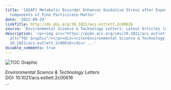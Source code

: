 ```yaml
---
title: '[ASAP] Metabolic Disorder Enhances Oxidative Stress after Exposure to Aromatic
  Components of Fine Particulate Matter'
date: '2022-09-29'
linkTitle: http://dx.doi.org/10.1021/acs.estlett.2c00616
source: 'Environmental Science & Technology Letters: Latest Articles (ACS Publications)'
description: '<p><img src="https://pubs.acs.org/cms/10.1021/acs.estlett.2c00616/asset/images/medium/ez2c00616_0004.gif"
  alt="TOC Graphic"/></p><div><cite>Environmental Science & Technology Letters</cite></div><div>DOI:
  10.1021/acs.estlett.2c00616</div> ...'
disable_comments: true
---
```

<p><img src="https://pubs.acs.org/cms/10.1021/acs.estlett.2c00616/asset/images/medium/ez2c00616_0004.gif" alt="TOC Graphic"/></p><div><cite>Environmental Science & Technology Letters</cite></div><div>DOI: 10.1021/acs.estlett.2c00616</div> ...